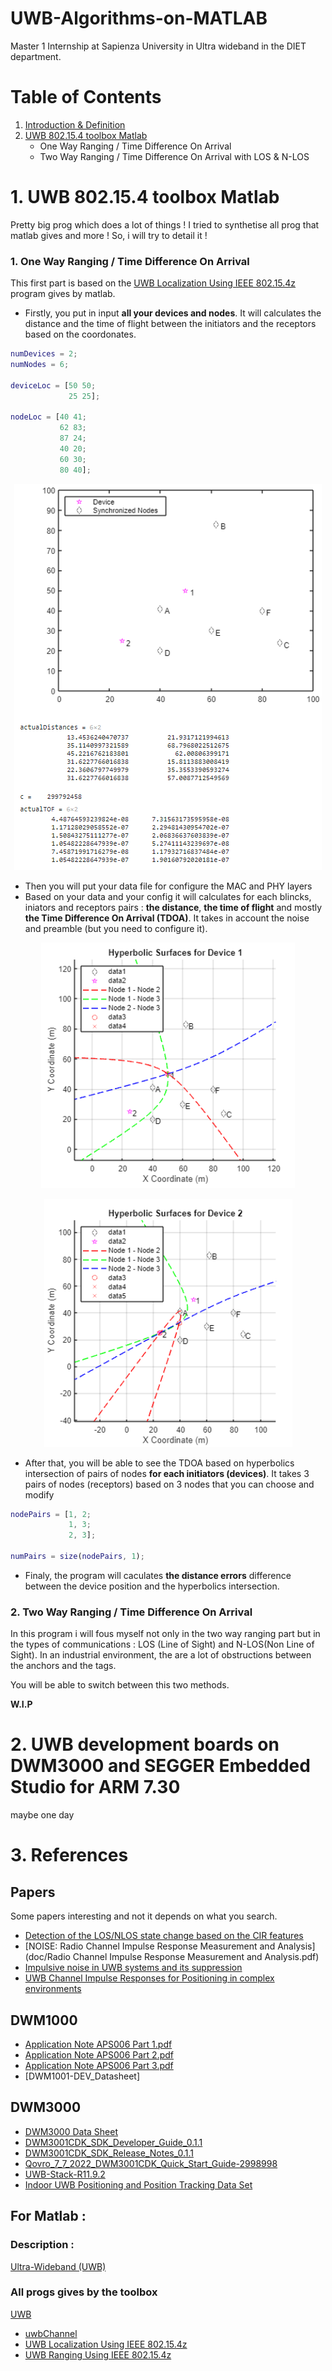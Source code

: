 # UWB-Algorithms-on-MATLAB
Master 1 Internship at Sapienza University in Ultra wideband in the DIET department.

# Table of Contents
1. [Introduction & Definition](#introduction)
2. [UWB 802.15.4 toolbox Matlab](#UWB-802.15.4-toolbox-Matlab)
     - One Way Ranging / Time Difference On Arrival
     - Two Way Ranging / Time Difference On Arrival with LOS & N-LOS

# 1. UWB 802.15.4 toolbox Matlab
Pretty big prog which does a lot of things !
I tried to synthetise all prog that matlab gives and more !
So, i will try to detail it !
### 1.  One Way Ranging / Time Difference On Arrival
This first part is based on the [UWB Localization Using IEEE 802.15.4z](https://fr.mathworks.com/help/comm/ug/uwb-localization-using-ieee-802.15.4z.html) program gives by matlab.
- Firstly, you put in input **all your devices and nodes**. It will calculates the distance and the time of flight between the initiators and the receptors based on the coordonates.
```matlab
numDevices = 2;
numNodes = 6;

deviceLoc = [50 50;
             25 25]; 

nodeLoc = [40 41;
           62 83;
           87 24;
           40 20;
           60 30;
           80 40];
```
<p align="center"><img src="img/distance.png"></p>

- Then you will put your data file for configure the MAC and PHY layers
- Based on your data and your config it will calculates for each blincks, iniators and receptors pairs : **the distance**, **the time of flight** and mostly **the Time Difference On Arrival (TDOA)**. It takes in account the noise and preamble (but you need to configure it).
<p align="center"><img src="img/hyperbolic intersection.png"</p>
<p align="center"><img src="img/hyperbolic intersection2.png"</p>

- After that, you will be able to see the TDOA based on hyperbolics intersection of pairs of nodes **for each initiators (devices)**. It takes 3 pairs of nodes (receptors) based on 3 nodes that you can choose and modify
```matlab
nodePairs = [1, 2; 
             1, 3; 
             2, 3];

numPairs = size(nodePairs, 1);

```
- Finaly, the program will caculates **the distance errors** difference between the device position and the hyperbolics intersection.

### 2.  Two Way Ranging / Time Difference On Arrival
In this program i will fous myself not only in the two way ranging part but in the types of communications : LOS (Line of Sight) and N-LOS(Non Line of Sight). In an industrial environment, the are a lot of obstructions between the anchors and the tags. 

You will be able to switch between this two methods.

**W.I.P**

# 2. UWB development boards on DWM3000 and SEGGER Embedded Studio for ARM 7.30
maybe one day

# 3. References
## Papers
Some papers interesting and not it depends on what you search.
- [Detection of the LOS/NLOS state change based on the CIR features](doc/Detection-of-the-LOS/NLOS-state-change-based-on-the-CIR-features.pdf)
- [NOISE: Radio Channel Impulse Response Measurement and Analysis](doc/Radio Channel Impulse Response Measurement and Analysis.pdf)
- [Impulsive noise in UWB systems and its suppression]()
- [UWB Channel Impulse Responses for Positioning in complex environments]()
## DWM1000
- [Application Note APS006 Part 1.pdf]()
- [Application Note APS006 Part 2.pdf]()
- [Application Note APS006 Part 3.pdf]()
- [DWM1001-DEV_Datasheet]
## DWM3000
- [DWM3000 Data Sheet]()
- [DWM3001CDK_SDK_Developer_Guide_0.1.1]()
- [DWM3001CDK_SDK_Release_Notes_0.1.1]()
- [Qovro_7_7_2022_DWM3001CDK_Quick_Start_Guide-2998998]()
- [UWB-Stack-R11.9.2]()
- [Indoor UWB Positioning and Position Tracking Data Set]()

## For Matlab :
### Description :
[Ultra-Wideband (UWB)](https://fr.mathworks.com/discovery/ultra-wideband.html)
### All progs gives by the toolbox
[UWB](https://fr.mathworks.com/help/comm/uwb.html?s_tid=CRUX_lftnav)
- [uwbChannel](https://fr.mathworks.com/help/comm/ref/uwbchannel-system-object.html)
- [UWB Localization Using IEEE 802.15.4z](https://fr.mathworks.com/help/comm/ug/uwb-localization-using-ieee-802.15.4z.html)
- [UWB Ranging Using IEEE 802.15.4z](https://fr.mathworks.com/help/comm/ug/uwb-ranging-using-ieee-802.15.4z.html)


